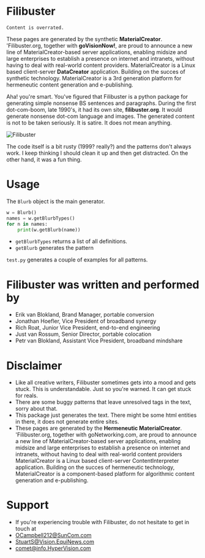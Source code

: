 # Filibuster
`Content is overrated.`

These pages are generated by the synthetic **MaterialCreator**. 'Filibuster.org, together with **goVisionNow!**, are proud to announce a new line of MaterialCreator-based server applications, enabling midsize and large enterprises to establish a presence on internet and intranets, without having to deal with real-world content providers. MaterialCreator is a Linux based client-server **DataCreator** application. Building on the succes of synthetic technology. MaterialCreator is a 3rd generation platform for hermeneutic content generation and e-publishing.

Aha! you're smart. You've figured that Filibuster is a python package for generating simple nonsense BS sentences and paragraphs. During the first dot-com-boom, late 1990's, it had its own site, **filibuster.org**. It would generate nonsense dot-com language and images. The generated content is not to be taken seriously. It is satire. It does not mean anything.

![Filibuster
](filibuster_02.jpg)

The code itself is a bit rusty (1999? really?) and the patterns don't always work. I keep thinking I should clean it up and then get distracted. On the other hand, it was a fun thing.

# Usage
The `Blurb` object is the main generator.

```python
w = Blurb()
names = w.getBlurbTypes()
for n in names:
	print(w.getBlurb(name))
```
* `getBlurbTypes` returns a list of all definitions.
* `getBlurb` generates the pattern

`test.py` generates a couple of examples for all patterns.

# Filibuster was written and performed by

* Erik van Blokland, Brand Manager, portable conversion
* Jonathan Hoefler, Vice President of broadband synergy
* Rich Roat, Junior Vice President, end-to-end engineering
* Just van Rossum, Senior Director, portable colocation
* Petr van Blokland, Assistant Vice President, broadband mindshare

# Disclaimer

* Like all creative writers, Filibuster sometimes gets into a mood and gets stuck. This is understandable. Just so you're warned. It can get stuck for reals.
* There are some buggy patterns that leave unresolved tags in the text, sorry about that.
* This package just generates the text. There might be some html entities in there, it does not generate entire sites.
* These pages are generated by the **Hermeneutic MaterialCreator**. 'Filibuster.org, together with goNetworking.com, are proud to announce a new line of MaterialCreator-based server applications, enabling midsize and large enterprises to establish a presence on internet and intranets, without having to deal with real-world content providers MaterialCreator is a Linux based client-server ContentInterpreter application. Building on the succes of hermeneutic technology, MaterialCreator is a component-based platform for algorithmic content generation and e-publishing.

# Support
* If you're experiencing trouble with Filibuster, do not hesitate to get in touch at
* OCampbell212@SunCom.com
* StuartS@Vision.EquiNews.com
* comet@info.HyperVision.com